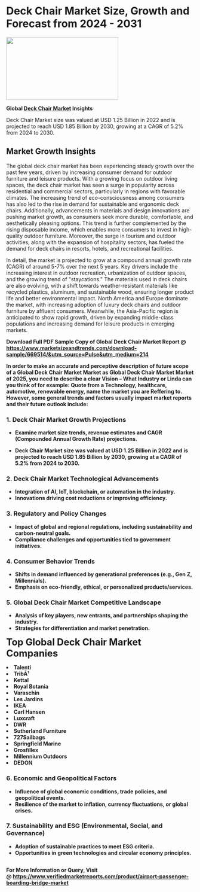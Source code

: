<H1>Deck Chair Market Size, Growth and Forecast from 2024 - 2031</H1><img class="aligncenter size-medium wp-image-584254" src="https://thirdeyenews.in/wp-content/uploads/2024/09/Global-Market-Research-300x168.jpeg" alt="" width="300" height="168" /><p><strong>Global&nbsp;<a href="https://www.marketsizeandtrends.com/download-sample/669514/&amp;utm_source=Pulse&amp;utm_medium=214">Deck Chair Market</a> Insights</strong></p><p>Deck Chair Market size was valued at USD 1.25 Billion in 2022 and is projected to reach USD 1.85 Billion by 2030, growing at a CAGR of 5.2% from 2024 to 2030.</p><p><h2>Market Growth Insights</h2> <p>The global deck chair market has been experiencing steady growth over the past few years, driven by increasing consumer demand for outdoor furniture and leisure products. With a growing focus on outdoor living spaces, the deck chair market has seen a surge in popularity across residential and commercial sectors, particularly in regions with favorable climates. The increasing trend of eco-consciousness among consumers has also led to the rise in demand for sustainable and ergonomic deck chairs. Additionally, advancements in materials and design innovations are pushing market growth, as consumers seek more durable, comfortable, and aesthetically pleasing options. This trend is further complemented by the rising disposable income, which enables more consumers to invest in high-quality outdoor furniture. Moreover, the surge in tourism and outdoor activities, along with the expansion of hospitality sectors, has fueled the demand for deck chairs in resorts, hotels, and recreational facilities.</p> <p><strong></strong></p> <p>In detail, the market is projected to grow at a compound annual growth rate (CAGR) of around 5-7% over the next 5 years. Key drivers include the increasing interest in outdoor recreation, urbanization of outdoor spaces, and the growing trend of "staycations." The materials used in deck chairs are also evolving, with a shift towards weather-resistant materials like recycled plastics, aluminum, and sustainable wood, ensuring longer product life and better environmental impact. North America and Europe dominate the market, with increasing adoption of luxury deck chairs and outdoor furniture by affluent consumers. Meanwhile, the Asia-Pacific region is anticipated to show rapid growth, driven by expanding middle-class populations and increasing demand for leisure products in emerging markets. <p><strong></p><p><span class=""><strong>Download Full PDF Sample Copy of Global Deck Chair Market Report</strong> @ <a href="https://www.marketsizeandtrends.com/download-sample/669514/&amp;utm_source=Pulse&amp;utm_medium=214" target="_blank">https://www.marketsizeandtrends.com/download-sample/669514/&amp;utm_source=Pulse&amp;utm_medium=214</a></span></p><p>In order to make an accurate and perceptive description of future scope of a Global&nbsp;Deck Chair Market Market as Global&nbsp;Deck Chair Market Market of 2025, you need to describe a clear Vision &ndash; What Industry or Linda can you think of for example: Quote from a Technology, healthcare, automotive, renewable energy, name the market you are Reffering to. However, some general trends and factors usually impact market reports and their future outlook include:</p><h3>1.&nbsp;<strong>Deck Chair Market Growth Projections</strong></h3><ul><li>Examine market size trends, revenue estimates and CAGR (Compounded Annual Growth Rate) projections.</li><li><p>Deck Chair Market size was valued at USD 1.25 Billion in 2022 and is projected to reach USD 1.85 Billion by 2030, growing at a CAGR of 5.2% from 2024 to 2030.</p></li></ul><h3>2.&nbsp;<strong>Deck Chair Market Technological Advancements</strong></h3><ul><li>Integration of AI, IoT, blockchain, or automation in the industry.</li><li>Innovations driving cost reductions or improving efficiency.</li></ul><h3>3.&nbsp;<strong>Regulatory and Policy Changes</strong></h3><ul><li>Impact of global and regional regulations, including sustainability and carbon-neutral goals.</li><li>Compliance challenges and opportunities tied to government initiatives.</li></ul><h3>4.&nbsp;<strong>Consumer Behavior Trends</strong></h3><ul><li>Shifts in demand influenced by generational preferences (e.g., Gen Z, Millennials).</li><li>Emphasis on eco-friendly, ethical, or personalized products/services.</li></ul><h3>5.&nbsp;<strong>Global Deck Chair Market Competitive Landscape</strong></h3><ul><li>Analysis of key players, new entrants, and partnerships shaping the industry.</li><li>Strategies for differentiation and market penetration.</li></ul><p data-pm-slice="1 1 []"><span style="color: inherit; font-family: inherit; font-size: 25px;">Top Global Deck Chair Market Companies</span></p><div class="" data-test-id=""><p><li>Talenti</li><li> TribÃ¹</li><li> Kettal</li><li> Royal Botania</li><li> Varaschin</li><li> Les Jardins</li><li> IKEA</li><li> Carl Hansen</li><li> Luxcraft</li><li> DWR</li><li> Sutherland Furniture</li><li> 727Sailbags</li><li> Springfield Marine</li><li> Grosfillex</li><li> Millennium Outdoors</li><li> DEDON</li></p></div><h3>6.&nbsp;<strong>Economic and Geopolitical Factors</strong></h3><ul><li>Influence of global economic conditions, trade policies, and geopolitical events.</li><li>Resilience of the market to inflation, currency fluctuations, or global crises.</li></ul><h3>7.&nbsp;<strong>Sustainability and ESG (Environmental, Social, and Governance)</strong></h3><ul><li>Adoption of sustainable practices to meet ESG criteria.</li><li>Opportunities in green technologies and circular economy principles.</li></ul><h2><strong style="font-size: 14px;">For More Information or Query, Visit @&nbsp;</strong><a style="background-color: #ffffff; font-size: 14px;" href="https://www.marketsizeandtrends.com/report/deck-chair-market/" target="_blank">https://www.verifiedmarketreports.com/product/airport-passenger-boarding-bridge-market</a></h2>
